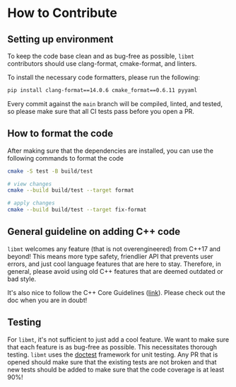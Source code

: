 # How to Contribute

## Setting up environment
To keep the code base clean and as bug-free as possible, `libmt` contributors should use clang-format, cmake-format, and linters. 

To install the necessary code formatters, please run the following:

```bash
pip install clang-format==14.0.6 cmake_format==0.6.11 pyyaml
```

Every commit against the `main` branch will be compiled, linted, and tested, so please make sure that all CI tests pass before you open a PR.

## How to format the code
After making sure that the dependencies are installed, you can use the following commands to format the code
```bash
cmake -S test -B build/test

# view changes
cmake --build build/test --target format

# apply changes
cmake --build build/test --target fix-format
```

## General guideline on adding C++ code
`libmt` welcomes any feature (that is not overengineered) from C++17 and beyond! This means more type safety, friendlier API that prevents user errors, and just cool language features that are here to stay. Therefore, in general, please avoid using old C++ features that are deemed outdated or bad style.

It's also nice to follow the C++ Core Guidelines ([link](https://isocpp.github.io/CppCoreGuidelines/CppCoreGuidelines)). Please check out the doc when you are in doubt!

## Testing
For `libmt`, it's not sufficient to just add a cool feature. We want to make sure that each feature is as bug-free as possible. This necessitates thorough testing. `libmt` uses the [doctest](https://github.com/doctest/doctest) framework for unit testing. Any PR that is opened should make sure that the existing tests are not broken and that new tests should be added to make sure that the code coverage is at least 90%!

